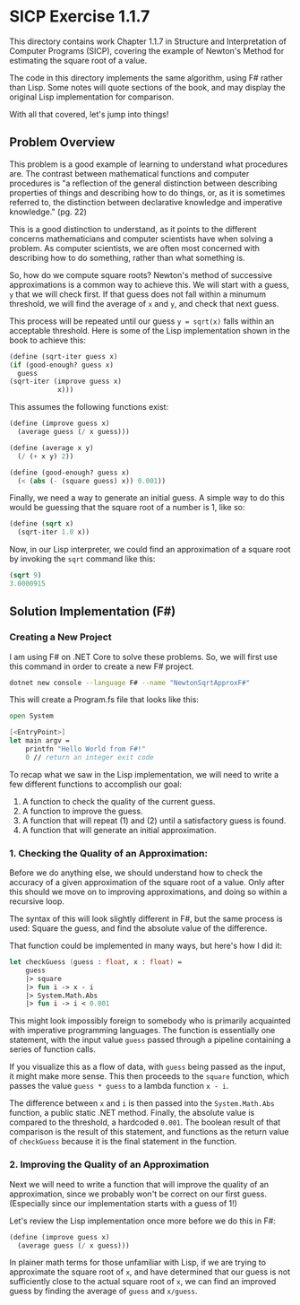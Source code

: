 # SICP Exercise 1.1.7

This directory contains work Chapter 1.1.7 in Structure and Interpretation
of Computer Programs (SICP), covering the example of Newton's Method for
estimating the square root of a value.

The code in this directory implements the same algorithm, using F# rather
than Lisp. Some notes will quote sections of the book, and may display the
original Lisp implementation for comparison.

With all that covered, let's jump into things!

## Problem Overview

This problem is a good example of learning to understand what procedures are.
The contrast between mathematical functions and computer procedures is "a
reflection of the general distinction between describing properties of things
and describing how to do things, or, as it is sometimes referred to, the
distinction between declarative knowledge and imperative knowledge." (pg. 22)

This is a good distinction to understand, as it points to the different
concerns mathematicians and computer scientists have when solving a problem.
As computer scientists, we are often most concerned with describing how to
do something, rather than what something is.

So, how do we compute square roots? Newton's method of successive
approximations is a common way to achieve this. We will start with a guess,
`y` that we will check first. If that guess does not fall within a minumum
threshold, we will find the average of `x` and `y`, and check that next guess.

This process will be repeated until our guess `y = sqrt(x)` falls within an
acceptable threshold. Here is some of the Lisp implementation shown in the
book to achieve this:

```lisp
(define (sqrt-iter guess x)
(if (good-enough? guess x)
  guess
(sqrt-iter (improve guess x)
            x)))
```

This assumes the following functions exist:

```lisp
(define (improve guess x)
  (average guess (/ x guess)))

(define (average x y)
  (/ (+ x y) 2))

(define (good-enough? guess x)
  (< (abs (- (square guess) x)) 0.001))
```

Finally, we need a way to generate an initial guess. A simple way to do this
would be guessing that the square root of a number is 1, like so:

```lisp
(define (sqrt x)
  (sqrt-iter 1.0 x))
```

Now, in our Lisp interpreter, we could find an approximation of a square root
by invoking the `sqrt` command like this:

```lisp
(sqrt 9)
3.0000915
```

## Solution Implementation (F#)

### Creating a New Project

I am using F# on .NET Core to solve these problems. So, we will first use this
command in order to create a new F# project.

```bash
dotnet new console --language F# --name "NewtonSqrtApproxF#"
```

This will create a Program.fs file that looks like this:


```fsharp
open System

[<EntryPoint>]
let main argv =
    printfn "Hello World from F#!"
    0 // return an integer exit code

```

To recap what we saw in the Lisp implementation, we will need to write
a few different functions to accomplish our goal:

1.  A function to check the quality of the current guess.
2.  A function to improve the guess.
3.  A function that will repeat (1) and (2) until a satisfactory guess is found.
4.  A function that will generate an initial approximation.

### 1. Checking the Quality of an Approximation:

Before we do anything else, we should understand how to check the accuracy of
a given approximation of the square root of a value. Only after this should we
move on to improving approximations, and doing so within a recursive loop.

The syntax of this will look slightly different in F#, but the same process
is used: Square the guess, and find the absolute value of the difference.

That function could be implemented in many ways, but here's how I did it:

```fsharp
let checkGuess (guess : float, x : float) =
    guess
    |> square
    |> fun i -> x - i
    |> System.Math.Abs
    |> fun i -> i < 0.001
```

This might look impossibly foreign to somebody who is primarily acquainted
with imperative programming languages. The function is essentially one
statement, with the input value `guess` passed through a pipeline containing
a series of function calls.

If you visualize this as a flow of data, with `guess` being passed as the
input, it might make more sense. This then proceeds to the `square` function,
which passes the value `guess * guess` to a lambda function `x - i`.

The difference between `x` and `i` is then passed into the `System.Math.Abs`
function, a public static .NET method. Finally, the absolute value is compared
to the threshold, a hardcoded `0.001`. The boolean result of that comparison
is the result of this statement, and functions as the return value of
`checkGuess` because it is the final statement in the function.

### 2. Improving the Quality of an Approximation

Next we will need to write a function that will improve the quality
of an approximation, since we probably won't be correct on our first
guess. (Especially since our implementation starts with a guess of 1!)

Let's review the Lisp implementation once more before we do this in F#:

```lisp
(define (improve guess x)
  (average guess (/ x guess)))
```

In plainer math terms for those unfamiliar with Lisp, if we are trying
to approximate the square root of `x`, and have determined that our guess
is not sufficiently close to the actual square root of `x`, we can find
an improved guess by finding the average of `guess` and `x/guess`.

